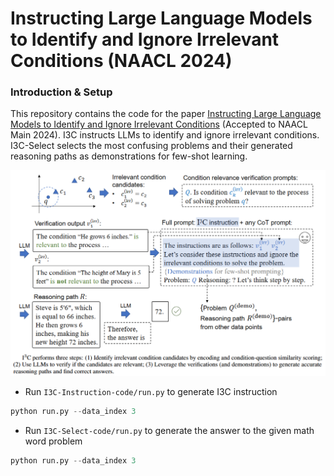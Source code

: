 # Instructing Large Language Models to Identify and Ignore Irrelevant Conditions (NAACL 2024)

### Introduction & Setup

This repository contains the code for the paper [Instructing Large Language Models to Identify and Ignore Irrelevant Conditions]() (Accepted to NAACL Main 2024). I3C instructs LLMs to identify and ignore irrelevant conditions. I3C-Select selects the most confusing problems and their generated reasoning paths as demonstrations for few-shot learning.

![image](https://github.com/wzy6642/I3C-Select/blob/main/framework.png)

 - Run `I3C-Instruction-code/run.py` to generate I3C instruction

```python
python run.py --data_index 3
```

 - Run `I3C-Select-code/run.py` to generate the answer to the given math word problem

```python
python run.py --data_index 3
```
